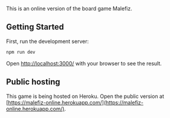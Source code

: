This is an online version of the board game Malefiz.

## Getting Started

First, run the development server:

```bash
npm run dev
```

Open [http://localhost:3000/](http://localhost:3000/) with your browser to see the result.

## Public hosting

This game is being hosted on Heroku. Open the public version at [https://malefiz-online.herokuapp.com/](https://malefiz-online.herokuapp.com/).
